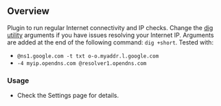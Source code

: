 ## Overview

Plugin to run regular Internet connectivity and IP checks. Change the [dig utility](https://linux.die.net/man/1/dig) arguments if you have issues resolving your Internet IP. Arguments are added at the end of the following command: `dig +short`. Tested with:

- `@ns1.google.com -t txt o-o.myaddr.l.google.com`
- `-4 myip.opendns.com @resolver1.opendns.com`

### Usage

- Check the Settings page for details.
